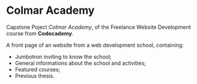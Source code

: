 Colmar Academy
==============

Capstone Poject *Colmar Academy*, of the Freelance Website Development course from **Codecademy**.

A front page of an website from a web development school, containing:

- Jumbotron inviting to know the school;
- General informations about the school and activities;
- Featured courses;
- Previous thesis.
